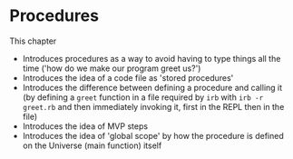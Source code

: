 # Procedures

This chapter

* Introduces procedures as a way to avoid having to type things all the time ('how do we make our program greet us?')
* Introduces the idea of a code file as 'stored procedures'
* Introduces the difference between defining a procedure and calling it (by defining a `greet` function in a file required by `irb` with `irb -r greet.rb` and then immediately invoking it, first in the REPL then in the file)
* Introduces the idea of MVP steps
* Introduces the idea of 'global scope' by how the procedure is defined on the Universe (main function) itself